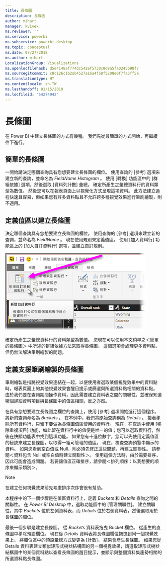 ```yaml
---
title: 長條圖
description: 長條圖
author: mihart
manager: kvivek
ms.reviewer: ''
ms.service: powerbi
ms.subservice: powerbi-desktop
ms.topic: conceptual
ms.date: 07/27/2018
ms.author: mihart
LocalizationGroup: Visualizations
ms.openlocfilehash: d5e4148af774dc542ef5730c0d8a5fa0245698f7
ms.sourcegitcommit: c8c126c1b2ab4527a16a4fb8f5208e0f7fa5ff5a
ms.translationtype: HT
ms.contentlocale: zh-TW
ms.lasthandoff: 01/15/2019
ms.locfileid: "54274942"
---
```

# <a name="histograms"></a>長條圖
在 Power BI 中建立長條圖的方式有幾種。 我們先從最簡單的方式開始，再繼續往下進行。

## <a name="simple-histograms"></a>簡單的長條圖
一開始請決定哪個查詢具有您想要建立長條圖的欄位。  使用查詢的 [參考] 選項來建立新的查詢，並命名為 *FieldName Histogram* 。 使用 [轉換]  功能區中的 [群組依據]  選項，然後選取 [資料列計數]  彙總。 確定所產生之彙總資料行的資料類型為數值。 然後您可以在報表頁面上以視覺化方式呈現這項資料。 此方法建立過程快速且容易，但如果您有許多資料點且不允許跨多種視覺效果進行筆刷繪製，則不適用。

## <a name="defining-buckets-to-build-a-histogram"></a>定義值區以建立長條圖
決定哪個查詢具有您想要建立長條圖的欄位。 使用查詢的 [參考] 選項來建立新的查詢，並命名為 *FieldName* 。  現在使用規則來定義值區。 使用 [加入資料行]  功能區上的 [加入自訂資料行]  選項，並建立自訂規則。

![](media/service-histograms/powerbi-service-histograms_1.png)

確定所產生之彙總資料行的資料類型為數值。 您現在可以使用本文稍早之＜簡單的長條圖＞  中所述的群組依據方法來取得長條圖。 這個選項會處理更多資料點，但仍無法解決筆刷繪製的問題。

## <a name="defining-a-histogram-that-supports-brushing"></a>定義支援筆刷繪製的長條圖
筆刷繪製是指將視覺效果連結在一起，以便使用者選取某個視覺效果中的資料點時，報表頁面上的其他視覺效果會醒目提示或篩選與所選資料點相關的資料點。  由於我們要在查詢期間操作資料，因此需要建立資料表之間的關聯性，並確保知道哪個詳細資料項目與長條圖中的值區相關，反之亦然。

在具有您想要建立長條圖之欄位的查詢上，使用 [參考] 選項開始進行這個程序。  將新的查詢命名為 *Buckets* 。  在本例中，我們將原始查詢稱為 *Details* 。  接著移除所有資料行，只留下要做為長條圖值區使用的資料行。  現在，在查詢中使用 [移除重複項目] 功能，如此留在資料行中的值便是唯一的值；您可以選取資料行，然後在快顯功能表中找到這項功能。 如果您有十進位數字，您可以先使用定義值區的秘訣來建立長條圖，以取得一組可管理的值區。  現在，檢查查詢預覽中顯示的資料。 如果您看到空白值或 Null，則必須先修正這些問題，再建立關聯性。 請參閱＜資料包含 Null 或空白值時建立關聯性＞。 使用這個方法時，由於需要排序，因此可能會造成問題。 若要讓值區正確排序，請參閱＜排列順序：以我想要的順序來顯示類別＞。 

> [!NOTE]
> 在建立任何視覺效果前先考慮排序次序會很有幫助。   
> 
> 

本程序中的下一個步驟是在值區資料行上，定義 *Buckets* 和 *Details* 查詢之間的關聯性。  在 *Power BI Desktop* 中，選取功能區中的 [管理關聯性]。  建立關聯性，其中 *Buckets* 位於左側資料表，而 *Details* 位於右側資料表，然後選取用於長條圖的欄位。 

最後一個步驟是建立長條圖。 從 *Buckets* 資料表拖曳 Bucket 欄位。 從產生的直條圖中移除預設欄位。  現在從 *Details* 資料表將長條圖欄位拖曳到同一個視覺效果上。 將欄位區中的預設彙總方式變更為 [計數]。 結果會產生長條圖。 如果您從 Details 資料表建立類似矩形式樹狀結構圖的另一個視覺效果，請選取矩形式樹狀結構圖中的某個資料點以查看長條圖的醒目提示，並顯示與整個資料集趨勢相關的所選資料點長條圖。

